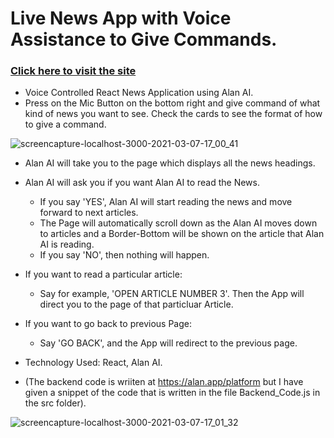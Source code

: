 # Live News App with Voice Assistance to Give Commands.
### [Click here to visit the site](https://adoring-kilby-f9f6ab.netlify.app)
*  Voice Controlled React News Application using Alan AI.
*  Press on the Mic Button on the bottom right and give command of what kind of news you want to see. Check the cards to see the format of how to give a command.
 
![screencapture-localhost-3000-2021-03-07-17_00_41](https://user-images.githubusercontent.com/68294925/110252021-6ecc1080-7fa9-11eb-8009-9e64364f08d3.png)

* Alan AI will take you to the page which displays all the news headings.
* Alan AI will ask you if you want Alan AI to read the News.
   * If you say 'YES', Alan AI will start reading the news and move forward to next articles.
   * The Page will automatically scroll down as the Alan AI moves down to articles and a Border-Bottom will be shown on the article that Alan AI is reading.
   * If you say 'NO', then nothing will happen.

* If you want to read a particular article:
   * Say for example, 'OPEN ARTICLE NUMBER 3'. Then the App will direct you to the page of that particluar Article.

* If you want to go back to previous Page:
   * Say 'GO BACK', and the App will redirect to the previous page.

* Technology Used: React, Alan AI.
* (The backend code is wriiten at  https://alan.app/platform but I have given a snippet of the code that is written in the file Backend_Code.js in the src folder).

![screencapture-localhost-3000-2021-03-07-17_01_32](https://user-images.githubusercontent.com/68294925/110252438-71c80080-7fab-11eb-9266-d18974bcd28b.png)

